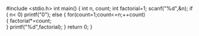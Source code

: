 #include <stdio.h>
int main()
{
    int n, count;
    int factorial=1;
    scanf("%d",&n);
    if ( n< 0)
        printf("0");
    else
    {
       for(count=1;count<=n;++count)    
       {
          factorial*=count;             
       }
    printf("%d",factorial);
    }
    return 0;
}
